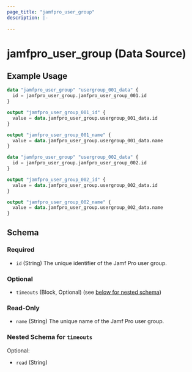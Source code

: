 ```yaml
---
page_title: "jamfpro_user_group"
description: |-
  
---
```


# jamfpro_user_group (Data Source)


## Example Usage
```terraform
data "jamfpro_user_group" "usergroup_001_data" {
  id = jamfpro_user_group.jamfpro_user_group_001.id
}

output "jamfpro_user_group_001_id" {
  value = data.jamfpro_user_group.usergroup_001_data.id
}

output "jamfpro_user_group_001_name" {
  value = data.jamfpro_user_group.usergroup_001_data.name
}

data "jamfpro_user_group" "usergroup_002_data" {
  id = jamfpro_user_group.jamfpro_user_group_002.id
}

output "jamfpro_user_group_002_id" {
  value = data.jamfpro_user_group.usergroup_002_data.id
}

output "jamfpro_user_group_002_name" {
  value = data.jamfpro_user_group.usergroup_002_data.name
}
```

<!-- schema generated by tfplugindocs -->
## Schema

### Required

- `id` (String) The unique identifier of the Jamf Pro user group.

### Optional

- `timeouts` (Block, Optional) (see [below for nested schema](#nestedblock--timeouts))

### Read-Only

- `name` (String) The unique name of the Jamf Pro user group.

<a id="nestedblock--timeouts"></a>
### Nested Schema for `timeouts`

Optional:

- `read` (String)